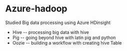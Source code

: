 # Azure-hadoop
Studied Big data processing using Azure HDinsight 

- Hive
-- processing big data with hive
- Pig
-- going beyond hive with latin pig and python
- Oozie
-- building a workflow with creating hive Table
